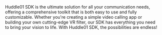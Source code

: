 Huddle01 SDK is the ultimate solution for all your communication needs, offering a comprehensive toolkit that is both easy to use and fully customizable. Whether you're creating a simple video calling app or building your own cutting-edge VR filter, our SDK has everything you need to bring your vision to life. With Huddle01 SDK, the possibilities are endless!
